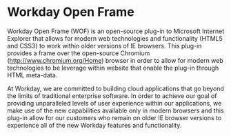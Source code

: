 Workday Open Frame
===============

Workday Open Frame (WOF) is an open-source plug-in to Microsoft Internet Explorer that allows for modern web technologies and functionality (HTML5 and CSS3) to work within older versions of IE browsers. This plug-in provides a frame over the open-source Chromium (http://www.chromium.org/Home) browser in order to allow for modern web technologies to be leverage within website that enable the plug-in through HTML meta-data. 

At Workday, we are committed to building cloud applications that go beyond the limits of traditional enterprise software. In order to achieve our goal of providing unparalleled levels of user experience within our applications, we make use of the new capabilities available only in modern browsers and this plug-in allow for our customers who remain on older IE browser versions to experience all of the new Workday features and functionality. 

